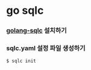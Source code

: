 # go sqlc

### [golang-sqlc](https://github.com/kyleconroy/sqlc) 설치하기

### sqlc.yaml 설정 파일 생성하기
```bash
$ sqlc init
```